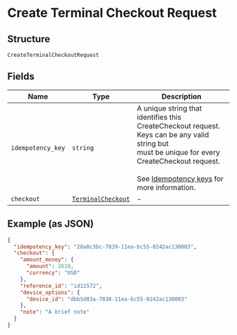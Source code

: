 
# Create Terminal Checkout Request

## Structure

`CreateTerminalCheckoutRequest`

## Fields

| Name | Type | Description |
|  --- | --- | --- |
| `idempotency_key` | `string` | A unique string that identifies this CreateCheckout request. Keys can be any valid string but<br>must be unique for every CreateCheckout request.<br><br>See [Idempotency keys](https://developer.squareup.com/docs/basics/api101/idempotency) for more information. |
| `checkout` | [`TerminalCheckout`](/doc/models/terminal-checkout.md) | - |

## Example (as JSON)

```json
{
  "idempotency_key": "28a0c3bc-7839-11ea-bc55-0242ac130003",
  "checkout": {
    "amount_money": {
      "amount": 2610,
      "currency": "USD"
    },
    "reference_id": "id11572",
    "device_options": {
      "device_id": "dbb5d83a-7838-11ea-bc55-0242ac130003"
    },
    "note": "A brief note"
  }
}
```

